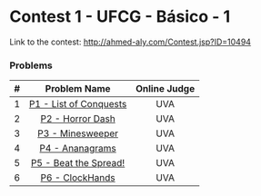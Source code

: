 # Contest 1 - UFCG - Básico - 1

Link to the contest: http://ahmed-aly.com/Contest.jsp?ID=10494

### Problems

| # | Problem Name | Online Judge |
| :-: | :-: | :-: |
|1 | [P1 - List of Conquests](http://uva.onlinejudge.org/index.php?option=onlinejudge&page=show_problem&problem=1361)  | UVA |
|2 | [P2 - Horror Dash](http://uva.onlinejudge.org/index.php?option=onlinejudge&page=show_problem&problem=2899) | UVA |
|3 | [P3 - Minesweeper](http://uva.onlinejudge.org/index.php?option=onlinejudge&page=show_problem&problem=1130) | UVA |
|4 | [P4 - Ananagrams](http://uva.onlinejudge.org/index.php?option=onlinejudge&page=show_problem&problem=92) | UVA |
|5 | [P5 - Beat the Spread!](http://uva.onlinejudge.org/index.php?option=onlinejudge&page=show_problem&problem=1753)   | UVA |
|6 | [P6 - ClockHands](http://uva.onlinejudge.org/index.php?option=onlinejudge&page=show_problem&problem=520) | UVA |